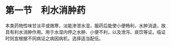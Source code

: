 # 第一节　利水消肿药

本类药物性味甘淡平或微寒，淡能渗泄水湿，服药后能使小便畅利，水肿消退，故具有利水消肿作用。用于水湿内停之水肿、小便不利，以及泄泻、痰饮等证。临证时则宜根据不同病证之病因病机，选择适当配伍。